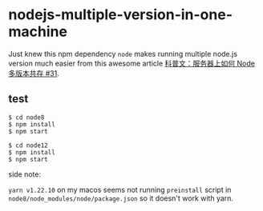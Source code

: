 # nodejs-multiple-version-in-one-machine

Just knew this npm dependency `node` makes running multiple node.js version much easier from this awesome article [科普文：服务器上如何 Node 多版本共存 #31](https://github.com/atian25/blog/issues/31).

## test

```
$ cd node8
$ npm install
$ npm start
```

```
$ cd node12
$ npm install
$ npm start
```

side note:

`yarn v1.22.10` on my macos seems not running `preinstall` script in `node8/node_modules/node/package.json` so it doesn't work with yarn.
